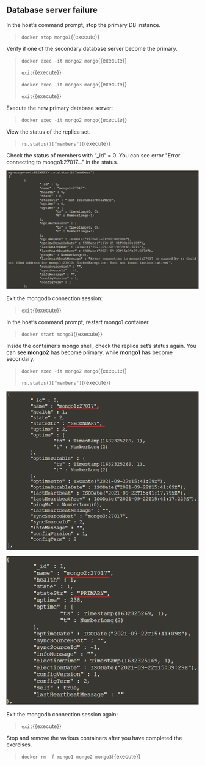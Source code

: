 ## Database server failure

In the host’s command prompt, stop the primary DB instance.
> `docker stop mongo1`{{execute}}

Verify if one of the secondary database server become the primary.
> `docker exec -it mongo2 mongo`{{execute}}
> 
> `exit`{{execute}}
> 
> `docker exec -it mongo3 mongo`{{execute}}
> 
> `exit`{{execute}}

Execute the new primary database server:
> `docker exec -it mongo2 mongo`{{execute}}

View the status of the replica set.
> `rs.status()["members"]`{{execute}}

Check the status of members with “_id” = 0. You can see error "Error connecting to mongo1:27017..." in the status.

![Picture12](./assets/Picture12.png)

Exit the mongodb connection session:
> `exit`{{execute}}

In the host’s command prompt, restart mongo1 container.
> `docker start mongo1`{{execute}}

Inside the container’s mongo shell, check the replica set’s status again. You can see **mongo2** has become primary, while **mongo1** has become secondary.
> `docker exec -it mongo2 mongo`{{execute}}
>
> `rs.status()["members"]`{{execute}}

![Picture13](./assets/Picture13.png)

![Picture14](./assets/Picture14.png)

Exit the mongodb connection session again:
> `exit`{{execute}}

Stop and remove the various containers after you have completed the exercises.
> `docker rm -f mongo1 mongo2 mongo3`{{execute}}

<br/>
